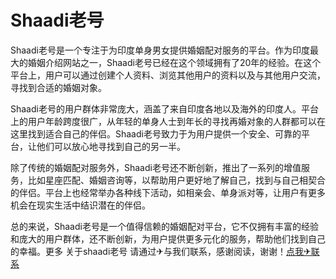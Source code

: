 # Shaadi老号

Shaadi老号是一个专注于为印度单身男女提供婚姻配对服务的平台。作为印度最大的婚姻介绍网站之一，Shaadi老号已经在这个领域拥有了20年的经验。在这个平台上，用户可以通过创建个人资料、浏览其他用户的资料以及与其他用户交流，寻找到合适的婚姻对象。

Shaadi老号的用户群体非常庞大，涵盖了来自印度各地以及海外的印度人。平台上的用户年龄跨度很广，从年轻的单身人士到年长的寻找再婚对象的人群都可以在这里找到适合自己的伴侣。Shaadi老号致力于为用户提供一个安全、可靠的平台，让他们可以放心地寻找到自己的另一半。

除了传统的婚姻配对服务外，Shaadi老号还不断创新，推出了一系列的增值服务，比如星座匹配、婚姻咨询等，以帮助用户更好地了解自己，找到与自己相契合的伴侣。平台上也经常举办各种线下活动，如相亲会、单身派对等，让用户有更多机会在现实生活中结识潜在的伴侣。

总的来说，Shaadi老号是一个值得信赖的婚姻配对平台，它不仅拥有丰富的经验和庞大的用户群体，还不断创新，为用户提供更多元化的服务，帮助他们找到自己的幸福。更多 关于shaadi老号 请通过✈与我们联系，感谢阅读，谢谢！[点我✈联系](https://b.k02.cc)